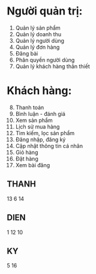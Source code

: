 # Người quản trị:
1. Quản lý sản phẩm
2. Quản lý doanh thu
3. Quản lý người dùng
4. Quản lý đơn hàng
5. Đăng bài
6. Phân quyền người dùng
7. Quản lý khách hàng thân thiết
# Khách hàng:
8. Thanh toán
9. Bình luận - đánh giá
10. Xem sản phẩm
11. Lịch sử mua hàng
12. Tìm kiếm, lọc sản phẩm
13. Đăng nhập, đăng ký
14. Cập nhật thông tin cá nhân
14. Giỏ hàng
15. Đặt hàng
16. Xem bài đăng

## THANH
13 6 14
## DIEN
1 12 10
## KY
5 16 